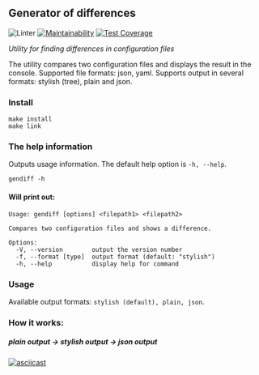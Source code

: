 ## Generator of differences
![Linter](https://github.com/SmorodinaVik/frontend-project-lvl2/workflows/Linter/badge.svg)
[![Maintainability](https://api.codeclimate.com/v1/badges/e94ec0ba1162932aa2b2/maintainability)](https://codeclimate.com/github/SmorodinaVik/frontend-project-lvl2/maintainability)
[![Test Coverage](https://api.codeclimate.com/v1/badges/a41b4dc424e4849c7642/test_coverage)](https://codeclimate.com/github/SmorodinaVik/gendiff/test_coverage)

*Utility for finding differences in configuration files*

The utility compares two configuration files and displays the result in the console. Supported file formats: json, yaml. Supports output in several formats: stylish (tree), plain and json.

### Install
```
make install
make link
```

### The help information
Outputs usage information. The default help option is `-h, --help`.
```
gendiff -h
```
#### Will print out:
```
Usage: gendiff [options] <filepath1> <filepath2>

Compares two configuration files and shows a difference.

Options:
  -V, --version        output the version number
  -f, --format [type]  output format (default: "stylish")
  -h, --help           display help for command
 ```
 ### Usage
 Available output formats: `stylish (default), plain, json`.
 
### How it works:
##### plain output -> stylish output -> json output

[![asciicast](https://asciinema.org/a/N29Rl4PGLe1EeGu4235KBkqOM.svg)](https://asciinema.org/a/N29Rl4PGLe1EeGu4235KBkqOM)
